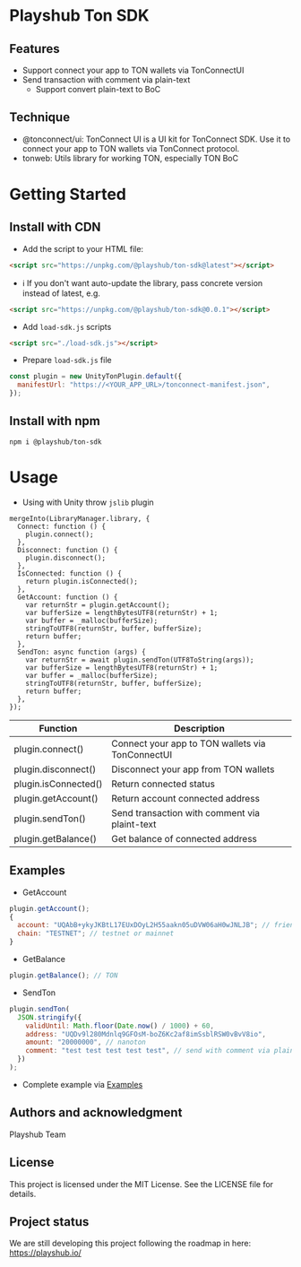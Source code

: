 # Playshub Ton SDK

## Features

- Support connect your app to TON wallets via TonConnectUI
- Send transaction with comment via plain-text
  - Support convert plain-text to BoC

## Technique

- @tonconnect/ui: TonConnect UI is a UI kit for TonConnect SDK. Use it to connect your app to TON wallets via TonConnect protocol.
- tonweb: Utils library for working TON, especially TON BoC

# Getting Started

## Install with CDN

- Add the script to your HTML file:

```html
<script src="https://unpkg.com/@playshub/ton-sdk@latest"></script>
```

- ℹ️ If you don't want auto-update the library, pass concrete version instead of latest, e.g.

```html
<script src="https://unpkg.com/@playshub/ton-sdk@0.0.1"></script>
```

- Add `load-sdk.js` scripts

```html
<script src="./load-sdk.js"></script>
```

- Prepare `load-sdk.js` file

```js
const plugin = new UnityTonPlugin.default({
  manifestUrl: "https://<YOUR_APP_URL>/tonconnect-manifest.json",
});
```

## Install with npm

```shell
npm i @playshub/ton-sdk
```

# Usage

- Using with Unity throw `jslib` plugin

```jslib
mergeInto(LibraryManager.library, {
  Connect: function () {
    plugin.connect();
  },
  Disconnect: function () {
    plugin.disconnect();
  },
  IsConnected: function () {
    return plugin.isConnected();
  },
  GetAccount: function () {
    var returnStr = plugin.getAccount();
    var bufferSize = lengthBytesUTF8(returnStr) + 1;
    var buffer = _malloc(bufferSize);
    stringToUTF8(returnStr, buffer, bufferSize);
    return buffer;
  },
  SendTon: async function (args) {
    var returnStr = await plugin.sendTon(UTF8ToString(args));
    var bufferSize = lengthBytesUTF8(returnStr) + 1;
    var buffer = _malloc(bufferSize);
    stringToUTF8(returnStr, buffer, bufferSize);
    return buffer;
  },
});
```

| Function             | Description                                      |
| -------------------- | ------------------------------------------------ |
| plugin.connect()     | Connect your app to TON wallets via TonConnectUI |
| plugin.disconnect()  | Disconnect your app from TON wallets             |
| plugin.isConnected() | Return connected status                          |
| plugin.getAccount()  | Return account connected address                 |
| plugin.sendTon()     | Send transaction with comment via plaint-text    |
| plugin.getBalance()  | Get balance of connected address                 |

## Examples

- GetAccount

```js
plugin.getAccount();
{
  account: "UQAbB+ykyJKBtL17EUxDOyL2H55aakn05uDVW06aH0wJNLJB"; // friendly-address
  chain: "TESTNET"; // testnet or mainnet
}
```

- GetBalance

```js
plugin.getBalance(); // TON
```

- SendTon

```js
plugin.sendTon(
  JSON.stringify({
    validUntil: Math.floor(Date.now() / 1000) + 60,
    address: "UQDv9l280Mdnlq9GFOsM-boZ6Kc2af8imSsblRSW0vBvV8io",
    amount: "20000000", // nanoton
    comment: "test test test test test", // send with comment via plain-text
  })
);
```

- Complete example via [Examples](./examples/)

## Authors and acknowledgment

Playshub Team

## License

This project is licensed under the MIT License. See the LICENSE file for details.

## Project status

We are still developing this project following the roadmap in here: https://playshub.io/
